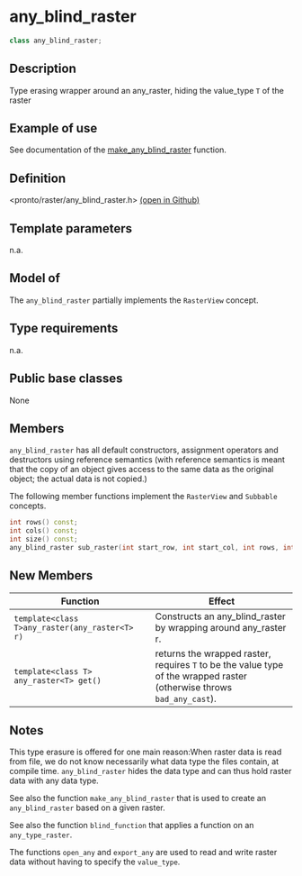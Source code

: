 # any_blind_raster
```cpp 
class any_blind_raster; 
```

## Description
Type erasing wrapper around an any_raster<T>, hiding the value_type `T` of the raster

## Example of use
See documentation of the [make_any_blind_raster](./../functions/make_any_blind_raster.md) function.

## Definition
<pronto/raster/any_blind_raster.h> [(open in Github)](https://github.com/ahhz/raster/blob/master/include/pronto/raster/any_blind_raster.h)

## Template parameters
n.a.

## Model of
The `any_blind_raster` partially implements the `RasterView` concept.

## Type requirements
n.a.

## Public base classes
None

## Members
`any_blind_raster` has all default constructors, assignment operators and destructors using reference semantics (with reference semantics is meant that the copy of an object gives access to the same data as the original object; the actual data is not copied.)

The following member functions implement the `RasterView` and `Subbable` concepts.
```cpp
int rows() const;
int cols() const;
int size() const;
any_blind_raster sub_raster(int start_row, int start_col, int rows, int cols) const;
```

## New Members
|Function|Effect|
|----------|--------|
|`template<class T>any_raster(any_raster<T> r)` |Constructs an any_blind_raster by wrapping around any_raster<T> r. |
|`template<class T> any_raster<T> get()`| returns the wrapped raster, requires `T` to be the value type of the wrapped raster (otherwise throws `bad_any_cast`).|
 

## Notes 
This type erasure is offered for one main reason:When raster data is read from file, we do not know necessarily what data type the files contain, at compile time. `any_blind_raster` hides the data type and can thus hold raster data with any data type. 

See also the function `make_any_blind_raster` that is used to create an `any_blind_raster` based on a given raster.

See also the function `blind_function` that applies a function on an `any_type_raster`.

The functions `open_any` and `export_any` are used to read and write raster data without having to specify the `value_type`.  

